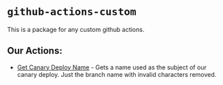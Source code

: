 # `github-actions-custom`

This is a package for any custom github actions.

## Our Actions:

- [Get Canary Deploy Name](./src/get-packages-to-deploy/action.yml) - Gets a name used as the subject of our canary deploy. Just the branch name with invalid characters removed.
